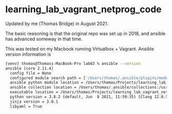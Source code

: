 # learning_lab_vagrant_netprog_code

Updated by me (Thomas Bridge) in August 2021.

The basic reasoning is that the original repo was set up in 2018, and ansible
has advanced someway in that time.

This was tested on my Macbook running Virtualbox + Vagrant.   Ansible version information is

```bash
(venv) thomas@Thomass-MacBook-Pro lab03 % ansible --version
ansible [core 2.11.4] 
  config file = None
  configured module search path = ['/Users/thomas/.ansible/plugins/modules', '/usr/share/ansible/plugins/modules']
  ansible python module location = /Users/thomas/Projects/learning_lab_vagrant_netprog_code/venv/lib/python3.8/site-packages/ansible
  ansible collection location = /Users/thomas/.ansible/collections:/usr/share/ansible/collections
  executable location = /Users/thomas/Projects/learning_lab_vagrant_netprog_code/venv/bin/ansible
  python version = 3.8.2 (default, Jun  8 2021, 11:59:35) [Clang 12.0.5 (clang-1205.0.22.11)]
  jinja version = 3.0.1
  libyaml = True
```

